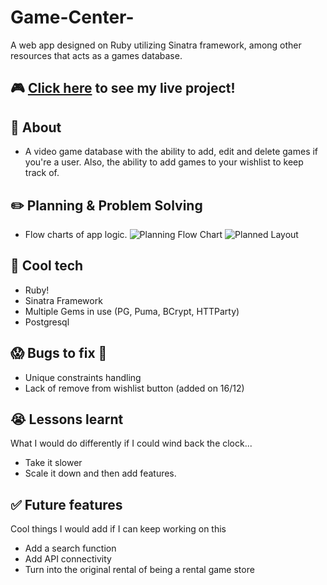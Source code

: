 # Game-Center-
A web app designed on Ruby utilizing Sinatra framework, among other resources that acts as a games database. 

## :video_game: [Click here](https://game-center.fly.dev/) to see my live project!

## :page_facing_up: About
- A video game database with the ability to add, edit and delete games if you're a user. Also, the ability to add games to your wishlist to keep track of. 

## :pencil2: Planning & Problem Solving
- Flow charts of app logic.
![Planning Flow Chart](https://i.imgur.com/syaosmD.png)
![Planned Layout](https://i.imgur.com/Le8YnFf.png)

## :rocket: Cool tech
- Ruby!
- Sinatra Framework
- Multiple Gems in use (PG, Puma, BCrypt, HTTParty)
- Postgresql

## :scream: Bugs to fix :poop:
- Unique constraints handling
- Lack of remove from wishlist button (added on 16/12)

## :sob: Lessons learnt
What I would do differently if I could wind back the clock...
- Take it slower
- Scale it down and then add features. 

## :white_check_mark: Future features
Cool things I would add if I can keep working on this
- Add a search function
- Add API connectivity
- Turn into the original rental of being a rental game store
